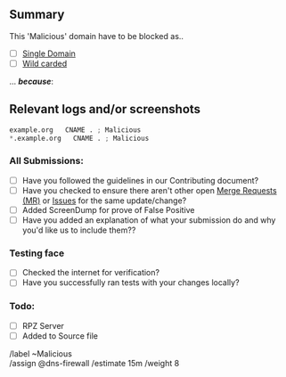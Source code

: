 ## Summary

<!-- Summarize the reason encountered concisely, and keep any domains in 
back ticks `(`)` -->

This 'Malicious' domain have to be blocked as..

- [ ] [Single Domain](source/malicious/domains.list)
- [ ] [Wild carded](source/malicious/wildcard.list)

... ***because***:

## Relevant logs and/or screenshots

<!-- Paste any relevant logs - please use code blocks (```) to format 
console output, logs, and code as it's very hard to read otherwise. -->


```python
example.org   CNAME . ; Malicious 
*.example.org   CNAME . ; Malicious 
```

### All Submissions:
- [ ] Have you followed the guidelines in our Contributing document?
- [ ] Have you checked to ensure there aren't other open
	[Merge Requests (MR)](../merge_requests) or [Issues](../issues) for
	the same update/change?
- [ ] Added ScreenDump for prove of False Positive
- [ ] Have you added an explanation of what your submission do and why
	you'd like us to include them??

### Testing face
- [ ] Checked the internet for verification?
- [ ] Have you successfully ran tests with your changes locally?

### Todo:
- [ ] RPZ Server
- [ ] Added to Source file

/label ~Malicious  
/assign @dns-firewall 
/estimate 15m
/weight 8
